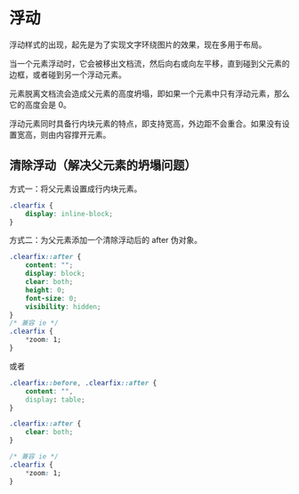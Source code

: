 # 浮动

浮动样式的出现，起先是为了实现文字环绕图片的效果，现在多用于布局。

当一个元素浮动时，它会被移出文档流，然后向右或向左平移，直到碰到父元素的边框，或者碰到另一个浮动元素。

元素脱离文档流会造成父元素的高度坍塌，即如果一个元素中只有浮动元素，那么它的高度会是 0。

浮动元素同时具备行内块元素的特点，即支持宽高，外边距不会重合。如果没有设置宽高，则由内容撑开元素。

## 清除浮动（解决父元素的坍塌问题）

方式一：将父元素设置成行内块元素。

```css
.clearfix {
	display: inline-block;
}
```

方式二：为父元素添加一个清除浮动后的 after 伪对象。

```css
.clearfix::after {
	content: "";
	display: block;
	clear: both;
	height: 0;
	font-size: 0;
	visibility: hidden;
}
/* 兼容 ie */
.clearfix {
	*zoom: 1;
}
```

或者

```css
.clearfix::before, .clearfix::after {
    content: "",
    display: table;
}

.clearfix::after {
    clear: both;
}

/* 兼容 ie */
.clearfix {
    *zoom: 1;
}
```
